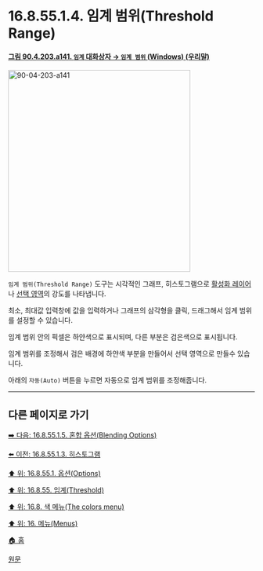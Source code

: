 # 16.8.55.1.4. 임계 범위(Threshold Range)

<a id="90-04-203-a141"></a>

#### [그림 90.4.203.a141. `임계` 대화상자 → `임계 범위` (Windows) (우리말)](./90-04-0203-threshold.md#90-04-203-a141)
<img width="372" height="411" alt="90-04-203-a141" src="https://github.com/user-attachments/assets/bb80fbed-80f7-4358-bf45-ee63a2cef534" />

`임계 범위(Threshold Range)` 도구는 시각적인 그래프, 히스토그램으로 [활성화 레이어](./19-glossaryx-active_layer.md)나 [선택 영역](./19-glossaryx-selection.md)의 강도를 나타냅니다.

최소, 최대값 입력창에 값을 입력하거나 그래프의 삼각형을 클릭, 드래그해서 임계 범위를 설정할 수 있습니다.

임계 범위 안의 픽셀은 하얀색으로 표시되며, 다른 부분은 검은색으로 표시됩니다.

임계 범위를 조정해서 검은 배경에 하얀색 부분을 만들어서 선택 영역으로 만들수 있습니다.

아래의 `자동(Auto)` 버튼을 누르면 자동으로 임계 범위를 조정해줍니다.

***

## 다른 페이지로 가기

[➡️ 다음: 16.8.55.1.5. 혼합 옵션(Blending Options)](./16-08-55-01-05-blending_options.md)

[⬅️ 이전: 16.8.55.1.3. 히스토그램](./16-08-55-01-03-histograms.md)

[⬆️ 위: 16.8.55.1. 옵션(Options)](./16-08-55-01-00-options.md)

[⬆️ 위: 16.8.55. 임계(Threshold)](./16-08-55-00-threshold.md)

[⬆️ 위: 16.8. 색 메뉴(The colors menu)](./16-08-00-the-colors-menu.md)

[⬆️ 위: 16. 메뉴(Menus)](./16-00-menus.md)

[🏠 홈](./00-home.md)

[원문](https://docs.gimp.org/2.10/ko/gimp-tool-threshold.html#idm34145)